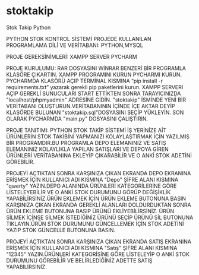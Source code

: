# stoktakip
Stok Takip Python

PYTHON STOK KONTROL SİSTEMİ
PROJEDE KULLANILAN PROGRAMLAMA DİLİ VE VERİTABANI:
PYTHON,MYSQL

PROJE GEREKSİNİMLERİ:
XAMPP SERVER
PYCHARM

PROJE KURULUMU:
RAR DOSYASINI WİNRAR BENZERİ BİR PROGRAMLA KLASÖRE ÇIKARTIN.
XAMPP PROGRAMINI KURUN
PYCHARMI KURUN.
PYCHARMDA KLASÖRÜ AÇIP TERMİNAL KISMINA “pip install -r requirements.txt” yazarak gerekli pip paketlerini kurun.
XAMPP SERVERI AÇIP GEREKLİ SUNUCULARI START ETTİKTEN SONRA TARAYICINIZDA "localhost/phpmyadmin" ADRESİNE GİDİN.
"stoktakip" İSMİNDE YENİ BİR VERİTABANI OLUŞTURUN.VERİTABANININ İÇİNDE İÇE AKTAR DEYİP KLASÖRDE BULUNAN "stoktakip.sql"DOSYASINI SEÇİP YÜKLEYİN.
SON OLARAK PYCHARMDA "main.py" DOSYASINI ÇALIŞTIRIN.

PROJE TANITIMI:
PYTHON STOK TAKİP SİSTEMİ İŞ YERİNİZE AİT ÜRÜNLERİN STOK TAKİBİNİ YAPMANIZI KOLAYLAŞTIRMAK İÇİN YAZILMIŞ BİR PROGRAMDIR.BU PROGRAMLA DEPO ELEMANINIZ VE SATIŞ ELEMANINIZ KOLAYLIKLA YAPILAN SATIŞLARI VE DEPOYA GİREN ÜRÜNLERİ VERİTABANINA EKLEYİP ÇIKARABİLİR VE O ANKİ STOK ADETİNİ GÖREBİLİR.

PROJEYİ AÇTIKTAN SONRA KARŞINIZA ÇIKAN EKRANDA DEPO EKRANINA ERİŞMEK İÇİN KULLANICI ADI KISMINA "Depo" ŞİFRE ALANI KISMINA "qwerty" YAZIN.DEPO ALANINDA ÜRÜNLERİ KATEGORİLERİNE GÖRE LİSTELEYEBİLİR VE O ANKİ STOK DURUMUNU GÖRÜP DEĞİŞİKLİK YAPABİLİRSİNİZ.ÜRÜN EKLEMEK İÇİN ÜRÜN EKLEME BUTONUNA BASIN KARŞINIZA ÇIKAN EKRANDA GEREKLİ ALANLARI DOLDURDUKTAN SONRA ÜRÜN EKLEME BUTONUNA BASIP ÜRÜNÜ EKLİYEBİLİRSİNİZ.
ÜRÜN SİLMEK İÇİNSE SİLMEK İSTEDİĞİNİZ ÜRÜNÜ SEÇİP ÜRÜNÜ SİL BUTONUNA TIKLAYIN.ÜRÜN STOK DURUMUNU GÜNCELLEMEK İÇİN STOK ADETİNİ YAZIP STOK GÜNCELLE BUTONUNA BASIN.

PROJEYİ AÇTIKTAN SONRA KARŞINIZA ÇIKAN EKRANDA SATIŞ EKRANINA ERİŞMEK İÇİN KULLANICI ADI KISMINA "Satış" ŞİFRE ALANI KISMINA "12345" YAZIN.ÜRÜNLERİ KATEGORİSİNE GÖRE LİSTELEYİP O ANKİ STOK DURUMUNU GÖREBİLİR VE BELİRLEDİĞİNİZ ADETTE SATIŞ YAPABİLİRSİNİZ.
